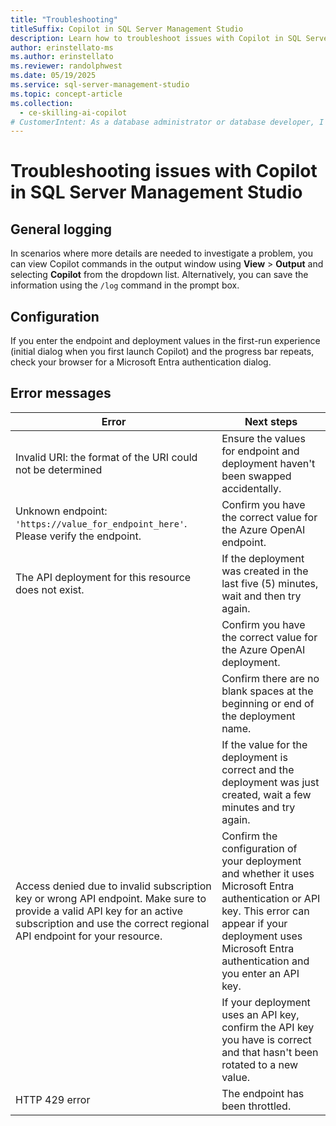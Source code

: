 ```yaml
---
title: "Troubleshooting"
titleSuffix: Copilot in SQL Server Management Studio
description: Learn how to troubleshoot issues with Copilot in SQL Server Management Studio.
author: erinstellato-ms
ms.author: erinstellato
ms.reviewer: randolphwest
ms.date: 05/19/2025
ms.service: sql-server-management-studio
ms.topic: concept-article
ms.collection:
  - ce-skilling-ai-copilot
# CustomerIntent: As a database administrator or database developer, I want to understand how to troubleshoot issues with Copilot in SQL Server Management Studio.
---
```


# Troubleshooting issues with Copilot in SQL Server Management Studio

## General logging

In scenarios where more details are needed to investigate a problem, you can view Copilot commands in the output window using **View** > **Output** and selecting **Copilot** from the dropdown list. Alternatively, you can save the information using the `/log` command in the prompt box.

## Configuration

If you enter the endpoint and deployment values in the first-run experience (initial dialog when you first launch Copilot) and the progress bar repeats, check your browser for a Microsoft Entra authentication dialog.

## Error messages

| Error | Next steps |
| --- | --- |
| Invalid URI: the format of the URI could not be determined | Ensure the values for endpoint and deployment haven't been swapped accidentally. |
| Unknown endpoint: `'https://value_for_endpoint_here'`. Please verify the endpoint. | Confirm you have the correct value for the Azure OpenAI endpoint. |
| The API deployment for this resource does not exist. | If the deployment was created in the last five (5) minutes, wait and then try again. |
| | Confirm you have the correct value for the Azure OpenAI deployment. |
| | Confirm there are no blank spaces at the beginning or end of the deployment name. |
| | If the value for the deployment is correct and the deployment was just created, wait a few minutes and try again. |
| Access denied due to invalid subscription key or wrong API endpoint. Make sure to provide a valid API key for an active subscription and use the correct regional API endpoint for your resource. | Confirm the configuration of your deployment and whether it uses Microsoft Entra authentication or API key. This error can appear if your deployment uses Microsoft Entra authentication and you enter an API key. |
| | If your deployment uses an API key, confirm the API key you have is correct and that hasn't been rotated to a new value. |
| HTTP 429 error | The endpoint has been throttled. |
